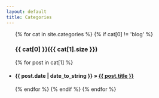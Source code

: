 ```yaml
---
layout: default
title: Categories
---
```


<ul>
{% for cat in site.categories %} 
	{% if cat[0] != 'blog' %} 
    <a name="{{ cat[0] }}"></a>
    <h3>{{ cat[0] }}({{ cat[1].size }})</h3>    
    {% for post in cat[1] %} 
    <li><h4><span>{{ post.date | date_to_string }}</span> &raquo; <a href="{{site.baseurl}}{{ post.url }}">{{ post.title }}</a></h4></li>
	{% endfor %} 
   {% endif %} 
{% endfor %}
</ul>